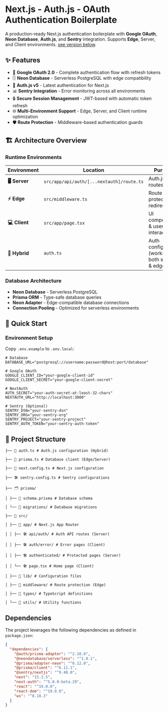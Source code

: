 # Next.js - Auth.js - OAuth Authentication Boilerplate

A production-ready Next.js authentication boilerplate with **Google OAuth**, **Neon Database**, **Auth.js**, and **Sentry** integration. Supports **Edge**, Server, and Client environments. [see version below](#Dependencies).

## ✨ Features

- 🔑 **Google OAuth 2.0** - Complete authentication flow with refresh tokens
- 🗄️ **Neon Database** - Serverless PostgreSQL with edge compatibility
- 🚀 **Auth.js v5** - Latest authentication for Next.js
- 📊 **Sentry Integration** - Error monitoring across all environments
- 🔒 **Secure Session Management** - JWT-based with automatic token refresh
- 🌐 **Multi-Environment Support** - Edge, Server, and Client runtime optimization
- 🛡️ **Route Protection** - Middleware-based authentication guards

## 🏗️ Architecture Overview

### Runtime Environments

| Environment   | Location                                  | Purpose                                          |
| ------------- | ----------------------------------------- | ------------------------------------------------ |
| **🖥️ Server** | `src/app/api/auth/[...nextauth]/route.ts` | Auth.js API routes                               |
| **⚡ Edge**   | `src/middleware.ts`                       | Route protection & redirects                     |
| **💻 Client** | `src/app/page.tsx`                        | UI components & user interaction                 |
| **🔄 Hybrid** | `auth.ts`                                 | Auth configuration (works in both server & edge) |

### Database Architecture

- **Neon Database** - Serverless PostgreSQL
- **Prisma ORM** - Type-safe database queries
- **Neon Adapter** - Edge-compatible database connections
- **Connection Pooling** - Optimized for serverless environments

## 🚀 Quick Start

### Environment Setup

Copy `.env.example` to `.env.local`:

```env
# Database
DATABASE_URL="postgresql://username:password@host:port/database"

# Google OAuth
GOOGLE_CLIENT_ID="your-google-client-id"
GOOGLE_CLIENT_SECRET="your-google-client-secret"

# NextAuth
AUTH_SECRET="your-auth-secret-at-least-32-chars"
NEXTAUTH_URL="http://localhost:3000"

# Sentry (Optional)
SENTRY_DSN="your-sentry-dsn"
SENTRY_ORG="your-sentry-org"
SENTRY_PROJECT="your-sentry-project"
SENTRY_AUTH_TOKEN="your-sentry-auth-token"
```

## 📁 Project Structure

```
├── 📄 auth.ts # Auth.js configuration (Hybrid)

├── 📄 prisma.ts # Database client (Edge/Server)

├── 📄 next.config.ts # Next.js configuration

├── 🛠 sentry.config.ts # Sentry configurations

├── 🗂 prisma/

│ ├── 📄 schema.prisma # Database schema

│ └── 📁 migrations/ # Database migrations

├── 📁 src/

│ ├── 📁 app/ # Next.js App Router

│ │ ├── 🛠 api/auth/ # Auth API routes (Server)

│ │ ├── 🛠 auth/error/ # Error pages (Client)

│ │ ├── 🛠 authenticated/ # Protected pages (Server)

│ │ └── 🛠 page.tsx # Home page (Client)

│ ├── 📁 lib/ # Configuration files

│ ├── 📁 middleware/ # Route protection (Edge)

│ ├── 📁 types/ # TypeScript definitions

│ └── 📁 utils/ # Utility functions
```

## Dependencies

The project leverages the following dependencies as defined in `package.json`:

```json
{
  "dependencies": {
    "@auth/prisma-adapter": "^2.10.0",
    "@neondatabase/serverless": "^1.0.1",
    "@prisma/adapter-neon": "^6.12.0",
    "@prisma/client": "^6.11.1",
    "@sentry/nextjs": "^9.40.0",
    "next": "15.3.5",
    "next-auth": "^5.0.0-beta.29",
    "react": "^19.0.0",
    "react-dom": "^19.0.0",
    "ws": "^8.18.3"
  }
}
```
